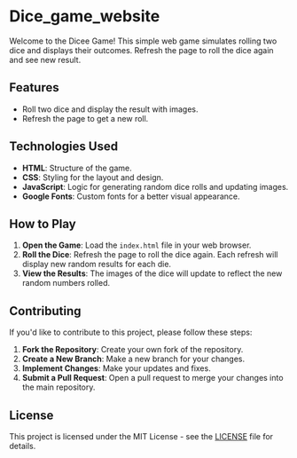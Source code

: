 # Dice_game_website

Welcome to the Dicee Game! This simple web game simulates rolling two dice and displays their outcomes. Refresh the page to roll the dice again and see new result.

## Features
- Roll two dice and display the result with images.
- Refresh the page to get a new roll.

## Technologies Used
- **HTML**:  Structure of the game.
- **CSS**:  Styling for the layout and design.
- **JavaScript**:  Logic for generating random dice rolls and updating images.
- **Google Fonts**:  Custom fonts for a better visual appearance.

## How to Play

1. **Open the Game**: Load the `index.html` file in your web browser.
2. **Roll the Dice**: Refresh the page to roll the dice again. Each refresh will display new random results for each die.
3. **View the Results**: The images of the dice will update to reflect the new random numbers rolled.

## Contributing

If you'd like to contribute to this project, please follow these steps:

1. **Fork the Repository**: Create your own fork of the repository.
2. **Create a New Branch**: Make a new branch for your changes.
3. **Implement Changes**: Make your updates and fixes.
4. **Submit a Pull Request**: Open a pull request to merge your changes into the main repository.

## License

This project is licensed under the MIT License - see the [LICENSE](LICENSE) file for details.


